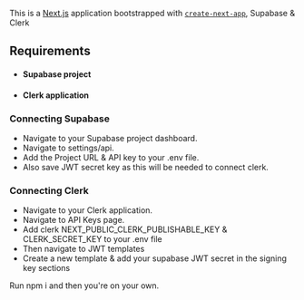 This is a [Next.js](https://nextjs.org/) application bootstrapped with [`create-next-app`](https://github.com/vercel/next.js/tree/canary/packages/create-next-app), Supabase & Clerk

## Requirements

- #### Supabase project
- #### Clerk application

### Connecting Supabase

- Navigate to your Supabase project dashboard.
- Navigate to settings/api.
- Add the Project URL & API key to your .env file.
- Also save JWT secret key as this will be needed to connect clerk.

### Connecting Clerk

- Navigate to your Clerk application.
- Navigate to API Keys page.
- Add clerk NEXT_PUBLIC_CLERK_PUBLISHABLE_KEY & CLERK_SECRET_KEY to your .env file
- Then navigate to JWT templates
- Create a new template & add your supabase JWT secret in the signing key sections

Run npm i and then you're on your own.
